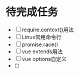 # 待完成任务

- [ ] require.context()用法
- [ ] Linux常用命令行
- [ ] promise.race()
- [ ] vue extends用法
- [ ] vue options自定义
- [ ] 
